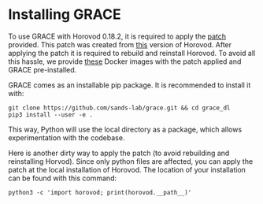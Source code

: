 # Installing GRACE

To use GRACE with Horovod 0.18.2, it is required to apply the [patch](horovod_0.18.2.patch) provided. This patch was created
from [this](https://github.com/horovod/horovod/tree/v0.18.2) version of Horovod. After applying the patch it is required
to rebuild and reinstall Horovod. To avoid all this hassle, we provide [these]() Docker images with the patch applied and
GRACE pre-installed. 

GRACE comes as an installable pip package. It is recommended to install it with:
```shell script
git clone https://github.com/sands-lab/grace.git && cd grace_dl
pip3 install --user -e .
```
This way, Python will use the local directory as a package, which allows experimentation with the codebase.

Here is another dirty way to apply the patch (to avoid rebuilding and reinstalling Horvod).
Since only python files are affected, you can apply the patch at the local installation of Horovod. The location of
your installation can be found with this command:
```shell script
python3 -c 'import horovod; print(horovod.__path__)'
```
